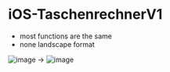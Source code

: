 # iOS-TaschenrechnerV1
- most functions are the same
- none landscape format

![image](https://github.com/ThomasUgh/iOS-Taschenrechner/assets/122922226/a8aee99c-0490-42d3-9793-aa6276f37893) ->
![image](https://github.com/ThomasUgh/iOS-Taschenrechner/assets/122922226/a8830aed-0c21-445c-ae0b-82ef0cd07753)


